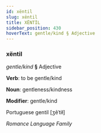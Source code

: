 ```yaml
---
id: xëntil
slug: xëntil
title: XËNTİL
sidebar_position: 430
hoverText: gentle/kind § Adjective
---
```


### xëntil

*gentle/kind* **§** Adjective

**Verb**: to be gentle/kind

**Noun**: gentleness/kindness

**Modifier**: gentle/kind

Portuguese gentil [ʒẽˈtiɫ]

*Romance Language Family*